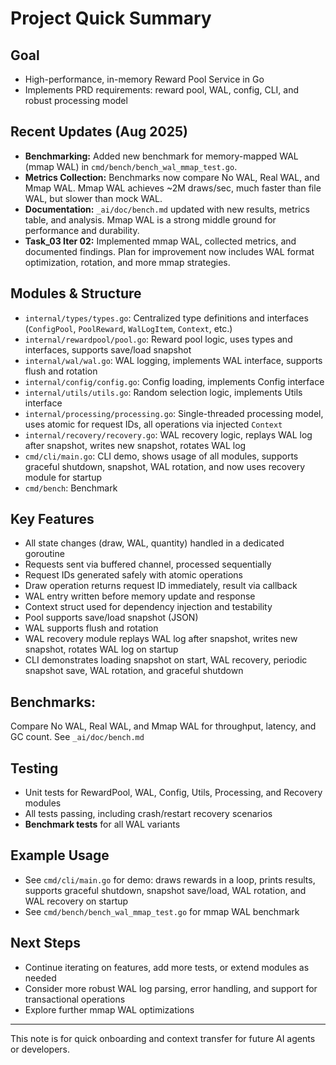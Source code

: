 # Project Quick Summary

## Goal
- High-performance, in-memory Reward Pool Service in Go
- Implements PRD requirements: reward pool, WAL, config, CLI, and robust processing model

## Recent Updates (Aug 2025)
- **Benchmarking:** Added new benchmark for memory-mapped WAL (mmap WAL) in `cmd/bench/bench_wal_mmap_test.go`.
- **Metrics Collection:** Benchmarks now compare No WAL, Real WAL, and Mmap WAL. Mmap WAL achieves ~2M draws/sec, much faster than file WAL, but slower than mock WAL.
- **Documentation:** `_ai/doc/bench.md` updated with new results, metrics table, and analysis. Mmap WAL is a strong middle ground for performance and durability.
- **Task_03 Iter 02:** Implemented mmap WAL, collected metrics, and documented findings. Plan for improvement now includes WAL format optimization, rotation, and more mmap strategies.

## Modules & Structure
- `internal/types/types.go`: Centralized type definitions and interfaces (`ConfigPool`, `PoolReward`, `WalLogItem`, `Context`, etc.)
- `internal/rewardpool/pool.go`: Reward pool logic, uses types and interfaces, supports save/load snapshot
- `internal/wal/wal.go`: WAL logging, implements WAL interface, supports flush and rotation
- `internal/config/config.go`: Config loading, implements Config interface
- `internal/utils/utils.go`: Random selection logic, implements Utils interface
- `internal/processing/processing.go`: Single-threaded processing model, uses atomic for request IDs, all operations via injected `Context`
- `internal/recovery/recovery.go`: WAL recovery logic, replays WAL log after snapshot, writes new snapshot, rotates WAL log
- `cmd/cli/main.go`: CLI demo, shows usage of all modules, supports graceful shutdown, snapshot, WAL rotation, and now uses recovery module for startup
- `cmd/bench`: Benchmark

## Key Features
- All state changes (draw, WAL, quantity) handled in a dedicated goroutine
- Requests sent via buffered channel, processed sequentially
- Request IDs generated safely with atomic operations
- Draw operation returns request ID immediately, result via callback
- WAL entry written before memory update and response
- Context struct used for dependency injection and testability
- Pool supports save/load snapshot (JSON)
- WAL supports flush and rotation
- WAL recovery module replays WAL log after snapshot, writes new snapshot, rotates WAL log on startup
- CLI demonstrates loading snapshot on start, WAL recovery, periodic snapshot save, WAL rotation, and graceful shutdown


## Benchmarks: 
Compare No WAL, Real WAL, and Mmap WAL for throughput, latency, and GC count. See `_ai/doc/bench.md`

## Testing
- Unit tests for RewardPool, WAL, Config, Utils, Processing, and Recovery modules
- All tests passing, including crash/restart recovery scenarios
- **Benchmark tests** for all WAL variants

## Example Usage
- See `cmd/cli/main.go` for demo: draws rewards in a loop, prints results, supports graceful shutdown, snapshot save/load, WAL rotation, and WAL recovery on startup
- See `cmd/bench/bench_wal_mmap_test.go` for mmap WAL benchmark

## Next Steps
- Continue iterating on features, add more tests, or extend modules as needed
- Consider more robust WAL log parsing, error handling, and support for transactional operations
- Explore further mmap WAL optimizations

---
This note is for quick onboarding and context transfer for future AI agents or developers.